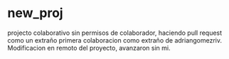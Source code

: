 # new_proj

projecto colaborativo sin permisos de colaborador, haciendo pull request como un extraño
primera colaboracion como extraño de adriangomezriv.
Modificacion en remoto del proyecto, avanzaron sin mi.
